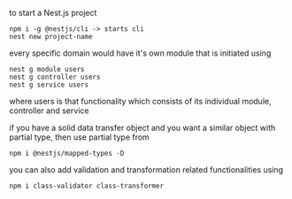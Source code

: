 to start a Nest.js project

```
npm i -g @nestjs/cli -> starts cli
nest new project-name
```

every specific domain would have it's own module that is initiated using

```
nest g module users
nest g controller users
nest g service users
```
where users is that functionality which consists of its individual module, controller and service

if you have a solid data transfer object and you want a similar object with partial type, then use partial type from

```
npm i @nestjs/mapped-types -D
```

you can also add validation and transformation related functionalities using 
```
npm i class-validator class-transformer
```

